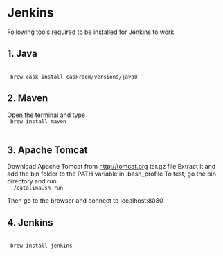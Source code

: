 # Jenkins
Following tools required to be installed for Jenkins to work

## 1. Java

<br><code> brew cask install caskroom/versions/java8 </code></br>

## 2. Maven
Open the terminal and type
<br><code> brew install maven </code></br>

## 3. Apache Tomcat
Download Apache Tomcat from http://tomcat.org tar.gz file
Extract it and add the bin folder to the PATH variable in .bash_profile
To test, go the bin directory and run 
<br><code> ./catalina.sh run </code></br>

Then go to the browser and connect to localhost:8080

## 4. Jenkins

<br><code> brew install jenkins </code></br>


